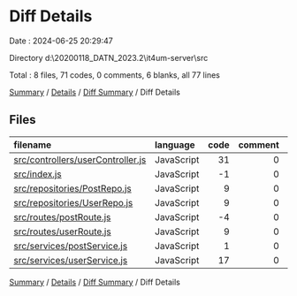 # Diff Details

Date : 2024-06-25 20:29:47

Directory d:\\20200118_DATN_2023.2\\it4um-server\\src

Total : 8 files,  71 codes, 0 comments, 6 blanks, all 77 lines

[Summary](results.md) / [Details](details.md) / [Diff Summary](diff.md) / Diff Details

## Files
| filename | language | code | comment | blank | total |
| :--- | :--- | ---: | ---: | ---: | ---: |
| [src/controllers/userController.js](/src/controllers/userController.js) | JavaScript | 31 | 0 | 3 | 34 |
| [src/index.js](/src/index.js) | JavaScript | -1 | 0 | 0 | -1 |
| [src/repositories/PostRepo.js](/src/repositories/PostRepo.js) | JavaScript | 9 | 0 | 1 | 10 |
| [src/repositories/UserRepo.js](/src/repositories/UserRepo.js) | JavaScript | 9 | 0 | 1 | 10 |
| [src/routes/postRoute.js](/src/routes/postRoute.js) | JavaScript | -4 | 0 | 0 | -4 |
| [src/routes/userRoute.js](/src/routes/userRoute.js) | JavaScript | 9 | 0 | 1 | 10 |
| [src/services/postService.js](/src/services/postService.js) | JavaScript | 1 | 0 | 0 | 1 |
| [src/services/userService.js](/src/services/userService.js) | JavaScript | 17 | 0 | 0 | 17 |

[Summary](results.md) / [Details](details.md) / [Diff Summary](diff.md) / Diff Details